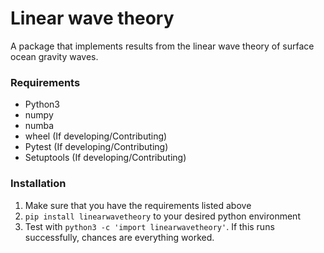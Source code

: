 # Linear wave theory
A package that implements results from the linear wave theory of surface ocean gravity  waves.

### Requirements
- Python3
- numpy
- numba
- wheel (If developing/Contributing)
- Pytest (If developing/Contributing)
- Setuptools (If developing/Contributing)

### Installation
1. Make sure that you have the requirements listed above
2. `pip install linearwavetheory` to your desired python environment
3. Test with `python3 -c 'import linearwavetheory'`. If this runs successfully, chances are everything worked.
